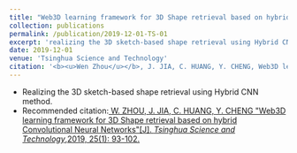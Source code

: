 ```yaml
---
title: "Web3D learning framework for 3D Shape retrieval based on hybrid Convolutional Neural Networks"
collection: publications
permalink: /publication/2019-12-01-TS-01
excerpt: 'realizing the 3D sketch-based shape retrieval using Hybrid CNN method.'
date: 2019-12-01
venue: 'Tsinghua Science and Technology'
citation: '<b><u>Wen Zhou</u></b>, J. JIA, C. HUANG, Y. CHENG, Web3D learning framework for 3D Shape retrieval based on hybrid Convolutional Neural Networks. Tsinghua Science and Technology, 2019, 25(1): 93-102'
---
```

+ Realizing the 3D sketch-based shape retrieval using Hybrid CNN method.
+ Recommended citation:<a href="http://ivr-ahnu.cn/cn/paper/2020a3.pdf"> W. ZHOU, J. JIA, C. HUANG, Y. CHENG "Web3D learning framework for 3D Shape retrieval based on hybrid Convolutional Neural Networks"[J]. <i>Tsinghua Science and Technology</i>,2019, 25(1): 93-102.</a>
